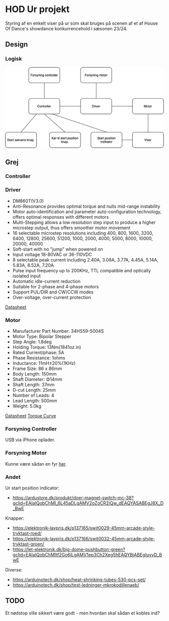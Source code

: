 # HOD Ur projekt #

Styring af en enkelt viser på ur som skal bruges på scenen af et af House Of Dance's showdance konkurrencehold i sæsonen 23/24.

## Design

### Logisk

![Logisk](/doc/HOD_ur.drawio.png)

## Grej

### Controller

### Driver

* DM860T(V3.0)
* Anti-Resonance provides optimal torque and nulls mid-range instability
* Motor auto-identification and parameter auto-configuration technology, offers optimal responses with different motors
* Multi-Stepping allows a low resolution step input to produce a higher microstep output, thus offers smoother motor movement
* 16 selectable microstep resolutions including 400, 800, 1600, 3200, 6400, 12800, 25600, 51200, 1000, 2000, 4000, 5000, 8000, 10000, 20000, 40000
* Soft-start with no "jump" when powered on
* Input voltage 18-80VAC or 36-110VDC
* 8 selectable peak current including 2.40A, 3.08A, 3.77A, 4.45A, 5.14A, 5.83A, 6.52A, 7.20A 
* Pulse input frequency up to 200KHz, TTL compatible and optically isolated input
* Automatic idle-current reduction 
* Suitable for 2-phase and 4-phase motors 
* Support PUL/DIR and CW/CCW modes 
* Over-voltage, over-current protection

[Datasheet](/doc/DM860T_V3.0.pdf)

### Motor

* Manufacturer Part Number: 34HS59-5004S
* Motor Type: Bipolar Stepper
* Step Angle: 1.8deg
* Holding Torque: 13Nm(1841oz.in)
* Rated Current/phase: 5A 
* Phase Resistance: 1ohms 
* Inductance: 11mH±20%(1KHz)
* Frame Size: 86 x 86mm
* Body Length: 150mm
* Shaft Diameter: Φ14mm
* Shaft Length: 37mm
* D-cut Length: 25mm
* Number of Leads: 4
* Lead Length: 500mm
* Weight: 5.0kg

[Datasheet](/doc/34HS59-5004S.pdf)
[Torque Curve](/doc/34HS59-5004S_Torque_Curve.pdf)

### Forsyning Controller
USB via iPhone oplader.

### Forsyning Motor

Kunne være sådan en fyr [her](https://arduinotech.dk/shop/switching-power-supply-ac-220v-to-dc-60v-600w-10a/?gclid=EAIaIQobChMIs-Dsytf4gAMVl5JoCR2oDQL_EAQYASABEgKQpvD_BwE).

### Andet
Ur start position indicator:
- https://ardustore.dk/produkt/doer-magnet-switch-mc-38?gclid=EAIaIQobChMI_6L45aDLgAMV2oZoCR2iQw_dEAQYASABEgJ8X_D_BwE

Knapper:
- https://elektronik-lavpris.dk/p137165/swit0029-45mm-arcade-style-tryktast-roed/
- https://elektronik-lavpris.dk/p137166/swit0032-45mm-arcade-style-tryktast-groen/
- https://let-elektronik.dk/big-dome-pushbutton-green?gclid=EAIaIQobChMItf2Go6jLgAMV1ep3Ch2Xeg5hEAQYBiABEgIuyvD_BwE


Diverse:
- https://arduinotech.dk/shop/heat-shrinking-tubes-530-pcs-set/
- https://arduinotech.dk/shop/test-ledninger-mkrokodillenaeb/

## TODO

Et nødstop ville sikkert være godt - men hvordan skal sådan et kobles ind?